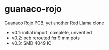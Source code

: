 # guanaco-rojo
Guanaco Rojo PCB, yet another Red Llama clone

* v0.1: initial import, complete, unverified
* v0.2: pcb rerouted for 9 mm pots
* v0.3: SMD 4049 IC

